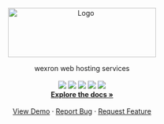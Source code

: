 <div id="top"></div>

<!-- PROJECT LOGO -->
<br />
<div align="center">
  <a href="https://github.com/wexron">
    <img src="https://i.ibb.co/ZKKvpx5/png-20220725-075314-0000.png" alt="Logo" width="300" height="100">
  </a>
 
  <p align="center">
    wexron web hosting services
    <br />
    <br />
    <img src="https://img.shields.io/packagist/v/albinvar/termux-webzone?label=version">
    <img src="https://poser.pugx.org/albinvar/termux-webzone/downloads">
    <a href="https://github.com/wexron/wexron-ui/actions/workflows/tests.yml">
          <img src="https://github.com/wexron/wexron-ui/actions/workflows/tests.yml/badge.svg"></a>
    <img src="https://img.shields.io/github/repo-size/albinvar/termux-webzone">
    <a href="LICENSE"><img src="https://img.shields.io/apm/l/Github"></a>
    <br />
    <a href="https://github.com/wexron/wexron-ui"><strong>Explore the docs »</strong></a>
    <br />
    <br />
    <a href="https://wexron.tech">View Demo</a>
    ·
    <a href="https://github.com/wexron/wexron-ui/issues">Report Bug</a>
    ·
    <a href="https://github.com/wexron/wexron-ui/issues">Request Feature</a>
  </p>
</div>

